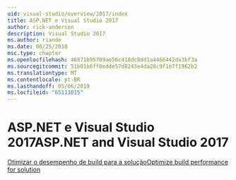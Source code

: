```yaml
---
uid: visual-studio/overview/2017/index
title: ASP.NET e Visual Studio 2017
author: rick-anderson
description: Visual Studio 2017
ms.author: riande
ms.date: 08/25/2018
msc.type: chapter
ms.openlocfilehash: 46871b95709ae56c418dc8dd1a4466442da3bf3a
ms.sourcegitcommit: 51b01b6ff8edde57d8243e4da28c9f1e7f1962b2
ms.translationtype: MT
ms.contentlocale: pt-BR
ms.lasthandoff: 05/06/2019
ms.locfileid: "65113015"
---
```

# <a name="aspnet-and-visual-studio-2017"></a><span data-ttu-id="14f2e-103">ASP.NET e Visual Studio 2017</span><span class="sxs-lookup"><span data-stu-id="14f2e-103">ASP.NET and Visual Studio 2017</span></span>

[<span data-ttu-id="14f2e-104">Otimizar o desempenho de build para a solução</span><span class="sxs-lookup"><span data-stu-id="14f2e-104">Optimize build performance for solution</span></span>](xref:visual-studio/overview/2017/optimize-build-perf)